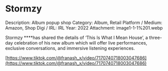 # Stormzy

Description: Album popup shop
Category: Album, Retail
Platform / Medium: Amazon, Shop
Digi / IRL: IRL
Year: 2022
Attachment: image1-1-1%201.webp

Stormzy ****has shared the details of ‘This Is What I Mean House’, a three-day celebration of his new album which will offer live performances, exclusive conversations, and immersive listening experiences.

[https://www.tiktok.com/@franash_x/video/7170740718003047686](https://www.tiktok.com/@franash_x/video/7170740718003047686)